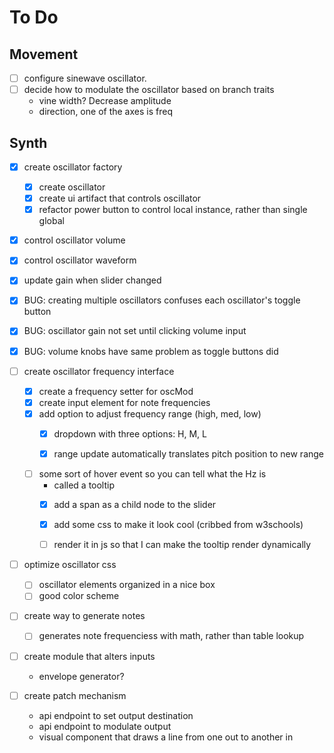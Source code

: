 # To Do

## Movement

- [ ] configure sinewave oscillator.
- [ ] decide how to modulate the oscillator based on branch traits
  - vine width? Decrease amplitude
  - direction, one of the axes is freq

## Synth

- [x] create oscillator factory
  - [x] create oscillator
  - [x] create ui artifact that controls oscillator
  - [x] refactor power button to control local instance, rather than single global
- [x] control oscillator volume
- [x] control oscillator waveform
- [x] update gain when slider changed
- [x] BUG: creating multiple oscillators confuses each oscillator's toggle button
- [x] BUG: oscillator gain not set until clicking volume input
- [x] BUG: volume knobs have same problem as toggle buttons did
- [ ] create oscillator frequency interface
  - [x] create a frequency setter for oscMod
  - [x] create input element for note frequencies
  - [X] add option to adjust frequency range (high, med, low)
      - [x] dropdown with three options: H, M, L
      - [X] range update automatically translates pitch position to new range


  - [ ] some sort of hover event so you can tell what the Hz is
    - called a tooltip
    - [x] add a span as a child node to the slider
    - [x] add some css to make it look cool (cribbed from w3schools)
    - [ ] render it in js so that I can make the tooltip render dynamically


- [ ] optimize oscillator css
  - [ ] oscillator elements organized in a nice box
  - [ ] good color scheme

- [ ] create way to generate notes
  - [ ] generates note frequenciess with math, rather than table lookup

- [ ] create module that alters inputs
  - envelope generator?


- [ ] create patch mechanism
  - api endpoint to set output destination
  - api endpoint to modulate output
  - visual component that draws a line from one out to another in

